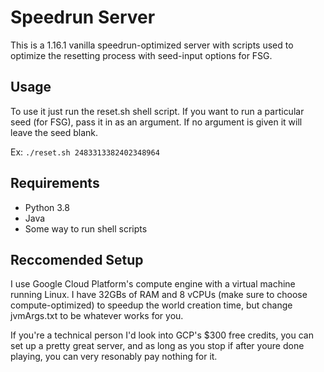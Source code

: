 # Speedrun Server

This is a 1.16.1 vanilla speedrun-optimized server with scripts used to optimize the resetting process
with seed-input options for FSG.

## Usage

To use it just run the reset.sh shell script. If you want to run a particular seed (for FSG), pass it
in as an argument. If no argument is given it will leave the seed blank.

Ex: `./reset.sh 2483313382402348964`

## Requirements

- Python 3.8
- Java
- Some way to run shell scripts

## Reccomended Setup

I use Google Cloud Platform's compute engine with a virtual machine running Linux. I have 32GBs of RAM
and 8 vCPUs (make sure to choose compute-optimized) to speedup the world creation time, but change
jvmArgs.txt to be whatever works for you.

If you're a technical person I'd look into GCP's $300 free credits, you can set up a pretty great server,
and as long as you stop if after youre done playing, you can very resonably pay nothing for it.

